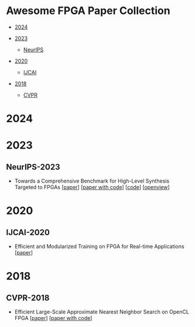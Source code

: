# Awesome FPGA Paper Collection



- [2024](#2024)

- [2023](#2023)
  - [NeurIPS](#neurips-2023)

- [2020](#2020)
  - [IJCAI](#ijcai-2020)

- [2018](#2018)
  - [CVPR](#cvpr-2018)


# 2024



# 2023


## NeurIPS-2023


- Towards a Comprehensive Benchmark for High-Level Synthesis Targeted to FPGAs [[paper](https://proceedings.neurips.cc/paper_files/paper/2023/hash/8dfc3a2720a4112243a285b98e0d4415-Abstract-Datasets_and_Benchmarks.html)] [[paper with code](https://paperswithcode.com/paper/towards-a-comprehensive-benchmark-for-high)] [[code](https://github.com/ucla-dm/hlsyn)] [[openview](https://openreview.net/forum?id=HvcLKgtbco)]


# 2020


## IJCAI-2020


- Efficient and Modularized Training on FPGA for Real-time Applications [[paper](https://www.ijcai.org/proceedings/2020/755)]


# 2018


## CVPR-2018


- Efficient Large-Scale Approximate Nearest Neighbor Search on OpenCL FPGA [[paper](https://openaccess.thecvf.com/content_cvpr_2018/html/Zhang_Efficient_Large-Scale_Approximate_CVPR_2018_paper.html)] [[paper with code](https://paperswithcode.com/paper/efficient-large-scale-approximate-nearest-1)]